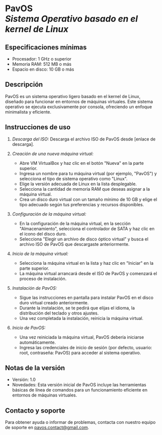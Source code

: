 # PavOS <br>*Sistema Operativo basado en el kernel de Linux*

## Especificaciones mínimas
- Procesador: 1 GHz o superior
- Memoria RAM: 512 MB o más
- Espacio en disco: 10 GB o más 

## Descripción
PavOS es un sistema operativo ligero basado en el kernel de Linux, diseñado para funcionar en entornos de máquinas virtuales. Este sistema operativo se ejecuta exclusivamente por consola, ofreciendo un enfoque minimalista y eficiente.

## Instrucciones de uso
1. *Descarga del ISO:* Descarga el archivo ISO de PavOS desde [enlace de descarga].

2. *Creación de una nueva máquina virtual:*
   - Abre VM VirtualBox y haz clic en el botón "Nueva" en la parte superior.
   - Ingresa un nombre para tu máquina virtual (por ejemplo, "PavOS") y selecciona el tipo de sistema operativo como "Linux".
   - Elige la versión adecuada de Linux en la lista desplegable.
   - Selecciona la cantidad de memoria RAM que deseas asignar a la máquina virtual.
   - Crea un disco duro virtual con un tamaño mínimo de 10 GB y elige el tipo adecuado según tus preferencias y recursos disponibles.

3. *Configuración de la máquina virtual:*
   - En la configuración de la máquina virtual, en la sección "Almacenamiento", selecciona el controlador de SATA y haz clic en el icono del disco duro.
   - Selecciona "Elegir un archivo de disco óptico virtual" y busca el archivo ISO de PavOS que descargaste anteriormente.

4. *Inicio de la máquina virtual:*
   - Selecciona la máquina virtual en la lista y haz clic en "Iniciar" en la parte superior.
   - La máquina virtual arrancará desde el ISO de PavOS y comenzará el proceso de instalación.

5. *Instalación de PavOS:*
   - Sigue las instrucciones en pantalla para instalar PavOS en el disco duro virtual creado anteriormente.
   - Durante la instalación, se te pedirá que elijas el idioma, la distribución del teclado y otros ajustes.
   - Una vez completada la instalación, reinicia la máquina virtual.

6. *Inicio de PavOS:*
   - Una vez reiniciada la máquina virtual, PavOS debería iniciarse automáticamente.
   - Ingresa las credenciales de inicio de sesión (por defecto, usuario: root, contraseña: PavOS) para acceder al sistema operativo.

## Notas de la versión
- Versión: 1.0
- Novedades: Esta versión inicial de PavOS incluye las herramientas básicas de línea de comandos para un funcionamiento eficiente en entornos de máquinas virtuales.

## Contacto y soporte
Para obtener ayuda o informar de problemas, contacta con nuestro equipo de soporte en [pavos.contact@gmail.com](mailto:pavos.contact@gmail.com).
